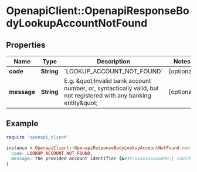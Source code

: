 # OpenapiClient::OpenapiResponseBodyLookupAccountNotFound

## Properties

| Name | Type | Description | Notes |
| ---- | ---- | ----------- | ----- |
| **code** | **String** | &#x60;LOOKUP_ACCOUNT_NOT_FOUND&#x60; | [optional] |
| **message** | **String** | E.g. \&quot;Invalid bank account number, or, syntactically valid, but not registered with any banking entity\&quot; | [optional] |

## Example

```ruby
require 'openapi_client'

instance = OpenapiClient::OpenapiResponseBodyLookupAccountNotFound.new(
  code: LOOKUP_ACCOUNT_NOT_FOUND,
  message: the provided account identifier {&#39;xxxxxxxxx&#39;} couldn&#39;t be looked up
)
```

